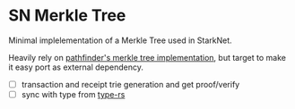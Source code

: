 # SN Merkle Tree

Minimal implelementation of a Merkle Tree used in StarkNet.

Heavily rely on [pathfinder's merkle tree implementation](https://github.com/eqlabs/pathfinder/tree/9e0ceec2c56a88ed58b6e49ee7ca6bccd703af33/crates/merkle-tree), but target to make it easy port as external dependency.

- [ ] transaction and receipt trie generation and get proof/verify
- [ ] sync with type from [type-rs](https://github.com/starknet-io/types-rs)
